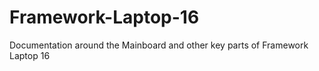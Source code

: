 # Framework-Laptop-16
Documentation around the Mainboard and other key parts of Framework Laptop 16
